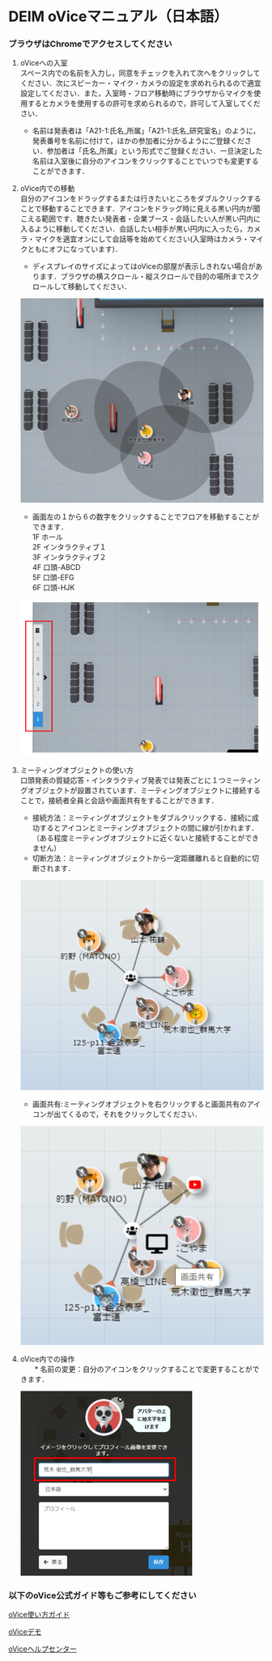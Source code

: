 # DEIM oViceマニュアル（日本語）
### ブラウザはChromeでアクセスしてください
1. oViceへの入室  
  スペース内での名前を入力し，同意をチェックを入れて次へをクリックしてください．次にスピーカー・マイク・カメラの設定を求めれられるので適宜設定してください．また，入室時・フロア移動時にブラウザからマイクを使用するとカメラを使用するの許可を求められるので，許可して入室してください．  
    * 名前は発表者は「A21-1:氏名_所属」「A21-1:氏名_研究室名」のように，発表番号を名前に付けて，ほかの参加者に分かるようにご登録ください．参加者は「氏名_所属」という形式でご登録ください．一旦決定した名前は入室後に自分のアイコンをクリックすることでいつでも変更することができます．


2. oVice内での移動  
  自分のアイコンをドラッグするまたは行きたいところをダブルクリックすることで移動することできます．アイコンをドラッグ時に見える黒い円内が聞こえる範囲です．聴きたい発表者・企業ブース・会話したい人が黒い円内に入るように移動してください．会話したい相手が黒い円内に入ったら，カメラ・マイクを適宜オンにして会話等を始めてください(入室時はカメラ・マイクともにオフになっています)．  
    * ディスプレイのサイズによってはoViceの部屋が表示しきれない場合があります．ブラウザの横スクロール・縦スクロールで目的の場所までスクロールして移動してください．
   
   ![移動](img/ovice_move.png)
   
    * 画面左の１から６の数字をクリックすることでフロアを移動することができます．  
    1F ホール  
    2F インタラクティブ１  
    3F インタラクティブ２  
    4F 口頭-ABCD  
    5F 口頭-EFG  
    6F 口頭-HJK  
   
   ![フロア移動](img/ovice_floormove.png)
 
 
3. ミーティングオブジェクトの使い方  
   口頭発表の質疑応答・インタラクティブ発表では発表ごとに１つミーティングオブジェクトが設置されています．ミーティングオブジェクトに接続することで，接続者全員と会話や画面共有をすることができます．  
   * 接続方法：ミーティングオブジェクトをダブルクリックする．接続に成功するとアイコンとミーティングオブジェクトの間に線が引かれます．（ある程度ミーティングオブジェクトに近くないと接続することができません）  
   * 切断方法：ミーティングオブジェクトから一定距離離れると自動的に切断されます．
   
   ![ミーティングオブジェクト](img/ovice_meeting_object.png)
   
   * 画面共有:ミーティングオブジェクトを右クリックすると画面共有のアイコンが出てくるので，それをクリックしてください．
   
   ![ミーティングオブジェクトの画面共有](img/ovice_meeting_object_share.png)


4. oVice内での操作  
　　* 名前の変更：自分のアイコンをクリックすることで変更することができます．  
   
    ![名前の変更](img/ovice_name_change.png)



### 以下のoVice公式ガイド等もご参考にしてください

[oVice使い方ガイド](https://www.youtube.com/watch?v=C8r02gYDA50&t=3s)


[oViceデモ](https://tour.ovice.in/)


[oViceヘルプセンター](https://ja.ovice.wiki/)
